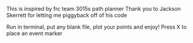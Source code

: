 This is inspired by frc team 3015s path planner
Thank you to Jackson Skerrett for letting me piggyback off of his code

Run in terminal, put any blank file, plot your points and enjoy!
Press X to place an event marker